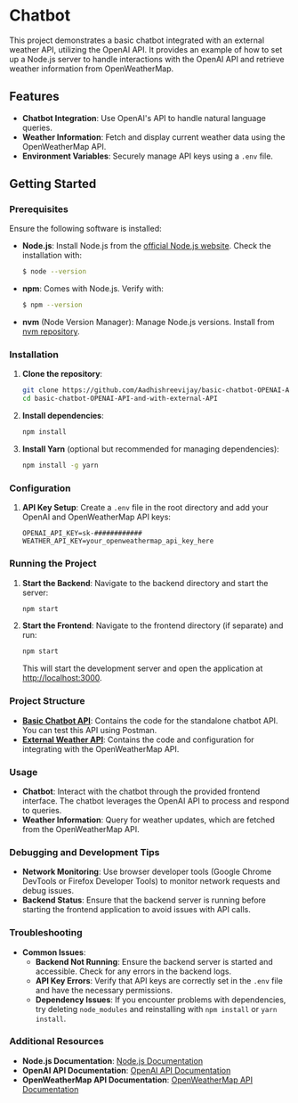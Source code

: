 # Chatbot

This project demonstrates a basic chatbot integrated with an external weather API, utilizing the OpenAI API. It provides an example of how to set up a Node.js server to handle interactions with the OpenAI API and retrieve weather information from OpenWeatherMap.

## Features

- **Chatbot Integration**: Use OpenAI's API to handle natural language queries.
- **Weather Information**: Fetch and display current weather data using the OpenWeatherMap API.
- **Environment Variables**: Securely manage API keys using a `.env` file.

## Getting Started

### Prerequisites

Ensure the following software is installed:

- **Node.js**: Install Node.js from the [official Node.js website](https://nodejs.org/). Check the installation with:
  ```bash
  $ node --version
  ```
- **npm**: Comes with Node.js. Verify with:
  ```bash
  $ npm --version
  ```
- **nvm** (Node Version Manager): Manage Node.js versions. Install from [nvm repository](https://github.com/nvm-sh/nvm).

### Installation

1. **Clone the repository**:
   ```bash
   git clone https://github.com/Aadhishreevijay/basic-chatbot-OPENAI-API-and-with-external-API.git
   cd basic-chatbot-OPENAI-API-and-with-external-API
   ```

2. **Install dependencies**:
   ```bash
   npm install
   ```

3. **Install Yarn** (optional but recommended for managing dependencies):
   ```bash
   npm install -g yarn
   ```

### Configuration

1. **API Key Setup**:
   Create a `.env` file in the root directory and add your OpenAI and OpenWeatherMap API keys:
   ```env
   OPENAI_API_KEY=sk-############
   WEATHER_API_KEY=your_openweathermap_api_key_here
   ```

### Running the Project

1. **Start the Backend**:
   Navigate to the backend directory and start the server:
   ```bash
   npm start
   ```

2. **Start the Frontend**:
   Navigate to the frontend directory (if separate) and run:
   ```bash
   npm start
   ```

   This will start the development server and open the application at [http://localhost:3000](http://localhost:3000).

### Project Structure

- **[Basic Chatbot API](https://github.com/Aadhishreevijay/basic-chatbot-OPENAI-API-and-with-external-API/tree/main/basic-chatbot)**: Contains the code for the standalone chatbot API. You can test this API using Postman.
- **[External Weather API](https://github.com/Aadhishreevijay/basic-chatbot-OPENAI-API-and-with-external-API/tree/main/external-weather%20API)**: Contains the code and configuration for integrating with the OpenWeatherMap API.

### Usage

- **Chatbot**: Interact with the chatbot through the provided frontend interface. The chatbot leverages the OpenAI API to process and respond to queries.
- **Weather Information**: Query for weather updates, which are fetched from the OpenWeatherMap API.

### Debugging and Development Tips

- **Network Monitoring**: Use browser developer tools (Google Chrome DevTools or Firefox Developer Tools) to monitor network requests and debug issues.
- **Backend Status**: Ensure that the backend server is running before starting the frontend application to avoid issues with API calls.

### Troubleshooting

- **Common Issues**:
  - **Backend Not Running**: Ensure the backend server is started and accessible. Check for any errors in the backend logs.
  - **API Key Errors**: Verify that API keys are correctly set in the `.env` file and have the necessary permissions.
  - **Dependency Issues**: If you encounter problems with dependencies, try deleting `node_modules` and reinstalling with `npm install` or `yarn install`.

### Additional Resources

- **Node.js Documentation**: [Node.js Documentation](https://nodejs.org/en/docs/)
- **OpenAI API Documentation**: [OpenAI API Documentation](https://platform.openai.com/docs)
- **OpenWeatherMap API Documentation**: [OpenWeatherMap API Documentation](https://openweathermap.org/api)
